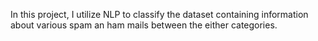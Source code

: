 In this project, I utilize NLP to classify the dataset containing information about various spam an ham mails between the either categories.
